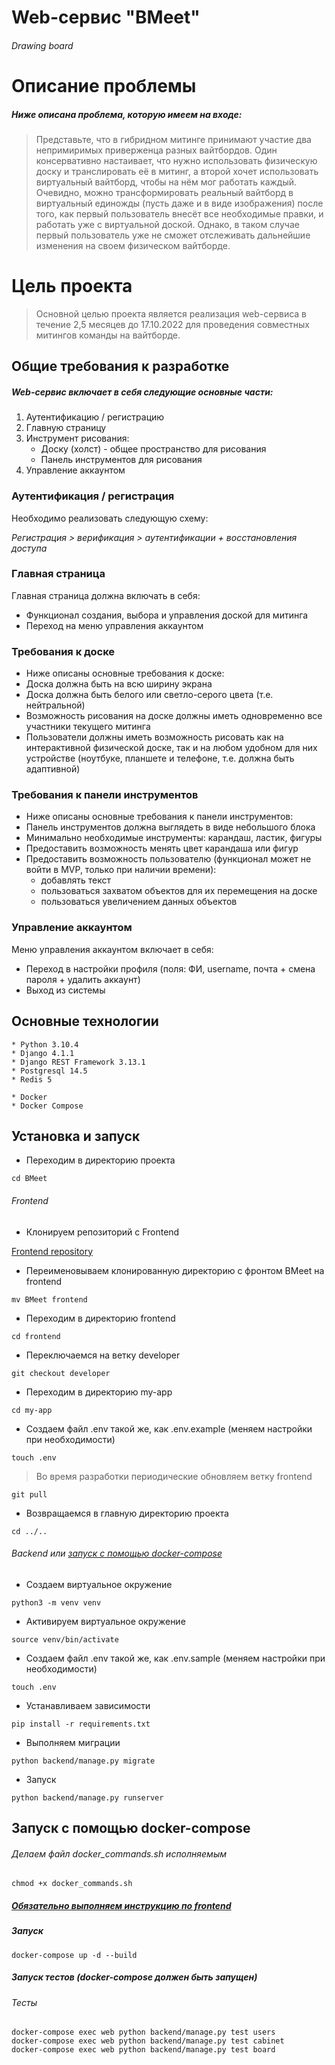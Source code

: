 # Web-сервис "BMeet"

###### Drawing board

Описание проблемы
=================

##### Ниже описана проблема, которую имеем на входе:

> Представьте, что в гибридном митинге принимают участие два
> непримиримых приверженца разных вайтбордов. Один консервативно настаивает,
> что
> нужно использовать физическую доску и транслировать её в митинг, а второй
> хочет
> использовать виртуальный вайтборд, чтобы на нём мог работать каждый.
> Очевидно,
> можно трансформировать реальный вайтборд в виртуальный единожды (пусть даже и
> в
> виде изображения) после того, как первый пользователь внесёт все необходимые
> правки, и работать уже с виртуальной доской. Однако, в таком случае первый
> пользователь уже не сможет отслеживать дальнейшие изменения на своем
> физическом
> вайтборде.

Цель проекта
============
> Основной целью проекта является реализация web-сервиса в течение 2,5 месяцев
> до 17.10.2022 для проведения совместных митингов команды на вайтборде.


Общие требования к разработке
-----------------------------

##### Web-сервис включает в себя следующие основные части:

1. Аутентификацию / регистрацию
2. Главную страницу
3. Инструмент рисования:
    - Доску (холст) - общее пространство для рисования
    - Панель инструментов для рисования
4. Управление аккаунтом

### **Аутентификация / регистрация**

Необходимо реализовать следующую схему:

*Регистрация > верификация > аутентификации + восстановления доступа*

### Главная страница

Главная страница должна включать в себя:

- Функционал создания, выбора и управления доской для митинга
- Переход на меню управления аккаунтом

### Требования к доске

- Ниже описаны основные требования к доске:
- Доска должна быть на всю ширину экрана
- Доска должна быть белого или светло-серого цвета (т.е. нейтральной)
- Возможность рисования на доске должны иметь одновременно все участники
  текущего митинга
- Пользователи должны иметь возможность рисовать как на интерактивной
  физической доске, так и на любом удобном для них устройстве (ноутбуке,
  планшете и телефоне, т.е. должна быть адаптивной)

### Требования к панели инструментов

- Ниже описаны основные требования к панели инструментов:
- Панель инструментов должна выглядеть в виде небольшого блока
- Минимально необходимые инструменты: карандаш, ластик, фигуры
- Предоставить возможность менять цвет карандаша или фигур
- Предоставить возможность пользователю (функционал может не войти в MVP,
  только при наличии времени):
    - добавлять текст
    - пользоваться захватом объектов для их перемещения на доске
    - пользоваться увеличением данных объектов

### Управление аккаунтом

Меню управления аккаунтом включает в себя:

- Переход в настройки профиля (поля: ФИ, username, почта + смена пароля +
  удалить аккаунт)
- Выход из системы

Основные технологии
-------------------

```
* Python 3.10.4
* Django 4.1.1
* Django REST Framework 3.13.1
* Postgresql 14.5
* Redis 5
```

```
* Docker
* Docker Compose
```

Установка и запуск
------------------

* Переходим в директорию проекта

```cd BMeet```
###### <a name="frontend"></a> Frontend

* Клонируем репозиторий с Frontend

[Frontend repository](https://github.com/NatalyaMamicheva/BMeet.git)

* Переименовываем клонированную директорию с фронтом BMeet на frontend

```mv BMeet frontend```

* Переходим в директорию frontend

```cd frontend```

* Переключаемся на ветку developer

```git checkout developer```

* Переходим в директорию my-app

```cd my-app```

* Создаем файл .env такой же, как .env.example (меняем настройки при необходимости)

```touch .env```

> Во время разработки периодические обновляем ветку frontend 
 
```git pull```

* Возвращаемся в главную директорию проекта

```cd ../..```

###### Backend или [запуск с помощью docker-compose](#docker)

* Создаем виртуальное окружение

```python3 -m venv venv```

* Активируем виртуальное окружение

```source venv/bin/activate```

* Создаем файл .env такой же, как .env.sample (меняем настройки при необходимости)

```touch .env```

* Устанавливаем зависимости

```pip install -r requirements.txt```

* Выполняем миграции

```python backend/manage.py migrate```

* Запуск

```python backend/manage.py runserver```

<a name="docker"></a> Запуск с помощью docker-compose
-------------------------------

###### Делаем файл docker_commands.sh исполняемым

```chmod +x docker_commands.sh```

##### [Обязательно выполняем инструкцию по frontend](#frontend)

##### Запуск

```docker-compose up -d --build```

##### Запуск тестов (docker-compose должен быть запущен)
###### Тесты 
```
docker-compose exec web python backend/manage.py test users
docker-compose exec web python backend/manage.py test cabinet
docker-compose exec web python backend/manage.py test board
```
